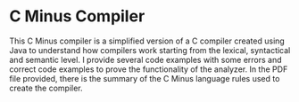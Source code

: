 # C Minus Compiler
 
This C Minus compiler is a simplified version of a C compiler created using Java to understand how compilers work starting from the lexical, syntactical and semantic level. I provide several code examples with some errors and correct code examples to prove the functionality of the analyzer. In the PDF file provided, there is the summary of the C Minus language rules used to create the compiler.
